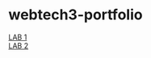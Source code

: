 # webtech3-portfolio
[LAB 1](https://github.com/RaniVerelst/webtech3-portfolio/tree/master/lab1)\
[LAB 2](https://github.com/RaniVerelst/webtech3-portfolio/tree/master/LAB%202)
